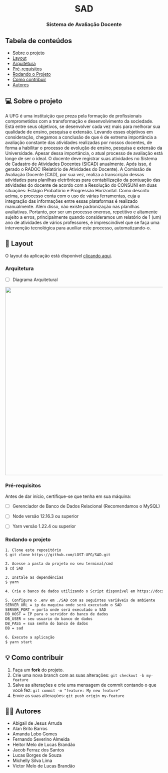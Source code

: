 <h1 align="center">SAD
</h1>
<h3 align="center">
Sistema de Avaliação Docente
</h3>

## Tabela de conteúdos

 * [Sobre o projeto](#-sobre-o-projeto)
 * [Layout](#-layout)
 * [Arquitetura](#arquitetura)
 * [Pré-requisitos](#pré-requisitos)
 * [Rodando o Projeto](#rodando-o-projeto)
 * [Como contribuir](#-como-contribuir)
 * [Autores](#-autores)

## 💻 Sobre o projeto

A UFG é uma instituição que preza pela formação de profissionais comprometidos com a transformação e desenvolvimento da sociedade. Está entre seus objetivos, se desenvolver cada vez mais para melhorar sua qualidade de ensino, pesquisa e extensão.
Levando esses objetivos em consideração, chegamos a conclusão de que é de extrema importância a avaliação constante das atividades realizadas por nossos docentes, de forma a habilitar o processo de evolução de ensino, pesquisa e extensão da Universidade. Apesar dessa importância, o atual processo de avaliação está longe de ser o ideal.
O docente deve registrar suas atividades no Sistema de Cadastro de Atividades Docentes (SICAD) anualmente. Após isso, é gerado o RADOC (Relatório de Atividades do Docente). A Comissão de Avaliação Docente (CAD), por sua vez, realiza a transcrição dessas atividades para planilhas eletrônicas para contabilização da pontuação das atividades do docente de acordo com a Resolução do CONSUNI em duas situações: Estágio Probatório e Progressão Horizontal.
Como descrito acima, o processo conta com o uso de várias ferramentas, cuja a integração das informações entre essas plataformas é realizado manualmente. Além disso, não existe padronização nas planilhas avaliativas. Portanto, por ser um processo  oneroso, repetitivo e altamente sujeito a erros, principalmente quando consideramos um relatório de 1 (um) ano de atividades de vários professores, é imprescindível que se faça uma intervenção tecnológica para auxiliar este processo, automatizando-o.


## 🎨 Layout

O layout da aplicação está disponível [clicando aqui](https://docs.google.com/document/d/1b0pzPq9pHcfnet4qj5l2yjUHmYnysagpr4hgqlBQRNU).

### Arquitetura

- [ ] Diagrama Arquitetural
<img src="https://lh6.googleusercontent.com/ZLiiqLn0r6Z-jb0PiXtJxhPi059jv7GMVPTX8sDeG8l9kwbFU9whg8jC-3NPYS6nUIk3PAqGw13EmghTuPRmFc39D5FaCOBczE4XazndewTA45QspWHxntiIv4_ZONp5fjHnpKhp" width="600">

### Pré-requisitos

Antes de dar início, certifique-se que tenha em sua máquina:
- [ ] Gerenciador de Banco de Dados Relacional (Recomendamos o MySQL)
- [ ] Node versão 12.16.3 ou superior
- [ ] Yarn versão 1.22.4 ou superior


### Rodando o projeto

```bash
1. Clone este repositório
$ git clone https://github.com/LOST-UFG/SAD.git

2. Acesse a pasta do projeto no seu terminal/cmd
$ cd SAD

3. Instale as dependências
$ yarn

4. Crie o banco de dados utilizando o Script disponível em https://docs.google.com/document/d/12l-ZlKr_H6rQxS98UkdCiBEQhBkKraUTbcEy2OdACus

5. Configure o .env em ./SAD com as seguintes variáveis de ambiente
SERVER_URL = ip da maquina onde será executado o SAD
SERVER_PORT = porta onde será executado o SAD
DB_HOST = IP para o servidor do banco de dados
DB_USER = seu usuario do banco de dados
DB_PASS = sua senha do banco de dados
DB = sad

6. Execute a aplicação
$ yarn start

```

## 💡 Como contribuir

1. Faça um **fork** do projeto.
2. Crie uma nova branch com as suas alterações: `git checkout -b my-feature`
3. Salve as alterações e crie uma mensagem de commit contando o que você fez: `git commit -m "feature: My new feature"`
4. Envie as suas alterações: `git push origin my-feature`

## 👨‍💻 Autores

* Abigail de Jesus Arruda
* Alan Brito Barros
* Amanda Lobo Gomes
* Fernando Severino Almeida
* Heitor Melo de Lucas Brandão
* Jacob Ferraz dos Santos
* Lucas Borges de Souza
* Michelly Silva Lima
* Victor Melo de Lucas Brandão

